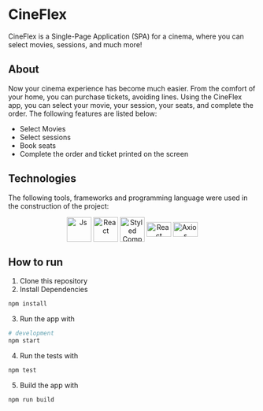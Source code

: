 # CineFlex
CineFlex is a Single-Page Application (SPA) for a cinema, where you can select movies, sessions, and much more!

## About

Now your cinema experience has become much easier. From the comfort of your home, you can purchase tickets, avoiding lines. Using the CineFlex app, you can select your movie, your session, your seats, and complete the order. The following features are listed below:

<ul>
  <li>Select Movies</li>
  <li>Select sessions</li>
  <li>Book seats</li>
  <li>Complete the order and ticket printed on the screen</li>
</ul>

## Technologies
  The following tools, frameworks and programming language were used in the construction of the project: 
<div align="center">
  <img align="center" alt="Js" height="50" width="50" src="https://cdn-icons-png.flaticon.com/512/5968/5968292.png">
  <img align="center" alt="React" height="50" width="50" src="https://upload.wikimedia.org/wikipedia/commons/thumb/a/a7/React-icon.svg/2300px-React-icon.svg.png">
  <img align="center" alt="Styled Components" height="50" width="50" src="https://cdn.worldvectorlogo.com/logos/styled-components-1.svg">
  <img align="center" alt="React Router" height="30" width="50" src="https://static-00.iconduck.com/assets.00/react-router-icon-512x279-zswz065s.png">
  <img align="center" alt="Axios" height="30" width="50" src="https://upload.wikimedia.org/wikipedia/commons/thumb/d/d1/Axios_%28computer_library%29_logo.svg/1200px-Axios_%28computer_library%29_logo.svg.png">
</div>

## How to run

1. Clone this repository
2. Install Dependencies
```bash
npm install
```
3. Run the app with
```bash
# development
npm start
````
4. Run the tests with
```bash
npm test
```
5. Build the app with
```bash
npm run build
```
